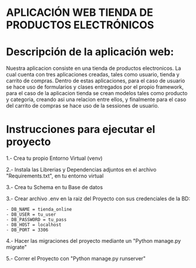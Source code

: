 # APLICACIÓN WEB TIENDA DE PRODUCTOS ELECTRÓNICOS

# Descripción de la aplicación web:

Nuestra aplicacion consiste en una tienda de productos electronicos. La cual cuenta con tres aplicaciones creadas, tales como
usuario, tienda y carrito de compras. Dentro de estas aplicaciones, para el caso de usuario se hace uso de formularios y clases entregados por el propio framework, para el caso de la aplicacion tienda se crean modelos tales como producto y categoria, creando asi 
una relacion entre ellos, y finalmente para el caso del carrito de compras se hace uso de la sessiones de usuario. 

# Instrucciones para ejecutar el proyecto

1.- Crea tu propio Entorno Virtual (venv)

2.- Instala las Librerias y Dependencias adjuntos en el archivo "Requirements.txt", en tu entorno virtual

3.- Crea tu Schema en tu Base de datos

3.- Crear archivo .env en la raiz del Proyecto con sus credenciales de la BD:

    - DB_NAME = tienda_online
    - DB_USER = tu_user
    - DB_PASSWORD = tu_pass
    - DB_HOST = localhost
    - DB_PORT = 3306

4.- Hacer las migraciones del proyecto mediante un "Python manage.py migrate"

5.- Correr el Proyecto con "Python manage.py runserver"
